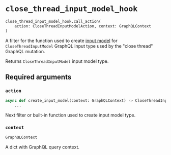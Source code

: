 # `close_thread_input_model_hook`

```python
close_thread_input_model_hook.call_action(
    action: CloseThreadInputModelAction, context: GraphQLContext
)
```

A filter for the function used to create [input model](https://pydantic-docs.helpmanual.io/usage/models/) for `CloseThreadInputModel` GraphQL input type used by the "close thread" GraphQL mutation.

Returns `CloseThreadInputModel` input model type.


## Required arguments

### `action`

```python
async def create_input_model(context: GraphQLContext) -> CloseThreadInputModel:
    ...
```

Next filter or built-in function used to create input model type.


### `context`

```python
GraphQLContext
```

A dict with GraphQL query context.